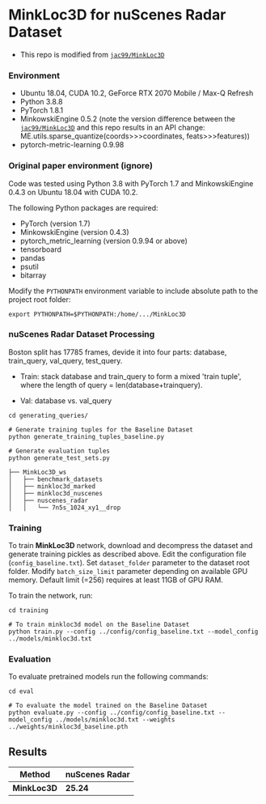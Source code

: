 # MinkLoc3D for nuScenes Radar Dataset
- This repo is modified from [`jac99/MinkLoc3D`](https://github.com/jac99/MinkLoc3D)

### Environment
* Ubuntu 18.04, CUDA 10.2, GeForce RTX 2070 Mobile / Max-Q Refresh
* Python 3.8.8
* PyTorch 1.8.1
* MinkowskiEngine 0.5.2 (note the version difference between the [`jac99/MinkLoc3D`](https://github.com/jac99/MinkLoc3D) and this repo results in an API change: ME.utils.sparse_quantize(coords>>>coordinates, feats>>>features))
* pytorch-metric-learning 0.9.98

### Original paper environment (ignore)
Code was tested using Python 3.8 with PyTorch 1.7 and MinkowskiEngine 0.4.3 on Ubuntu 18.04 with CUDA 10.2.

The following Python packages are required:
* PyTorch (version 1.7)
* MinkowskiEngine (version 0.4.3)
* pytorch_metric_learning (version 0.9.94 or above)
* tensorboard
* pandas
* psutil
* bitarray


Modify the `PYTHONPATH` environment variable to include absolute path to the project root folder: 
```export PYTHONPATH
export PYTHONPATH=$PYTHONPATH:/home/.../MinkLoc3D
```

### nuScenes Radar Dataset Processing
Boston split has 17785 frames, devide it into four parts: database, train_query, val_query, test_query. 

- Train: stack database and train_query to form a mixed 'train tuple', where the length of query = len(database+trainquery).

- Val: database vs. val_query
 
```generate pickles
cd generating_queries/ 

# Generate training tuples for the Baseline Dataset
python generate_training_tuples_baseline.py

# Generate evaluation tuples
python generate_test_sets.py
```

```
├── MinkLoc3D_ws
│   ├── benchmark_datasets
│   ├── minkloc3d_marked
│   ├── minkloc3d_nuscenes
│   ├── nuscenes_radar
│   │   └── 7n5s_1024_xy1__drop
```

### Training
To train **MinkLoc3D** network, download and decompress the dataset and generate training pickles as described above.
Edit the configuration file (`config_baseline.txt`). 
Set `dataset_folder` parameter to the dataset root folder.
Modify `batch_size_limit` parameter depending on available GPU memory. 
Default limit (=256) requires at least 11GB of GPU RAM.

To train the network, run:

```train baseline
cd training

# To train minkloc3d model on the Baseline Dataset
python train.py --config ../config/config_baseline.txt --model_config ../models/minkloc3d.txt

```

### Evaluation

To evaluate pretrained models run the following commands:

```eval baseline
cd eval

# To evaluate the model trained on the Baseline Dataset
python evaluate.py --config ../config/config_baseline.txt --model_config ../models/minkloc3d.txt --weights ../weights/minkloc3d_baseline.pth
```

## Results

| Method         | nuScenes Radar  |
| -------------- |---------------- | 
| **MinkLoc3D**  |     **25.24**   |



